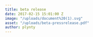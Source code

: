 ```yaml
---
title: beta release
date: 2017-02-15 15:01:00 Z
image: "/uploads/document%20(1).svg"
asset: "/uploads/beta-pressrelease.pdf"
author: plynty
---
```


